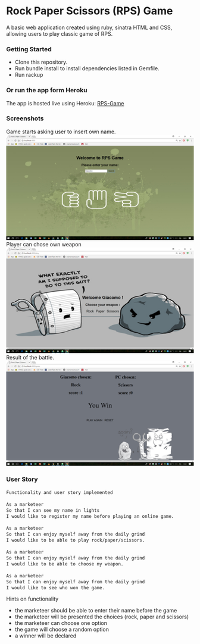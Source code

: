 # Rock Paper Scissors (RPS) Game
A basic web application created using ruby, sinatra HTML and CSS, allowing users to play classic game of RPS.

### Getting Started
- Clone this repository.
- Run bundle install to install dependencies listed in Gemfile.
- Run rackup

### Or run the app form Heroku
The app is hosted live using Heroku: [RPS-Game](https://boiling-wildwood-74884.herokuapp.com/)

### Screenshots
Game starts asking user to insert own name.
![alt-text](Index_page.png)
Player can chose own weapon
![alt-text](chosing_weapon.png)
Result of the battle.
![alt-text](final_page.png)

### User Story
```
Functionality and user story implemented

As a marketeer
So that I can see my name in lights
I would like to register my name before playing an online game.

As a marketeer
So that I can enjoy myself away from the daily grind
I would like to be able to play rock/paper/scissors.

As a marketeer
So that I can enjoy myself away from the daily grind
I would like to be able to choose my weapon.

As a marketeer
So that I can enjoy myself away from the daily grind
I would like to see who won the game.

```

Hints on functionality

- the marketeer should be able to enter their name before the game
- the marketeer will be presented the choices (rock, paper and scissors)
- the marketeer can choose one option
- the game will choose a random option
- a winner will be declared
